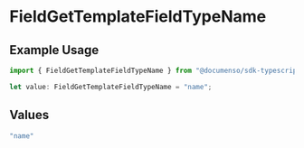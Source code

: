 # FieldGetTemplateFieldTypeName

## Example Usage

```typescript
import { FieldGetTemplateFieldTypeName } from "@documenso/sdk-typescript/models/operations";

let value: FieldGetTemplateFieldTypeName = "name";
```

## Values

```typescript
"name"
```